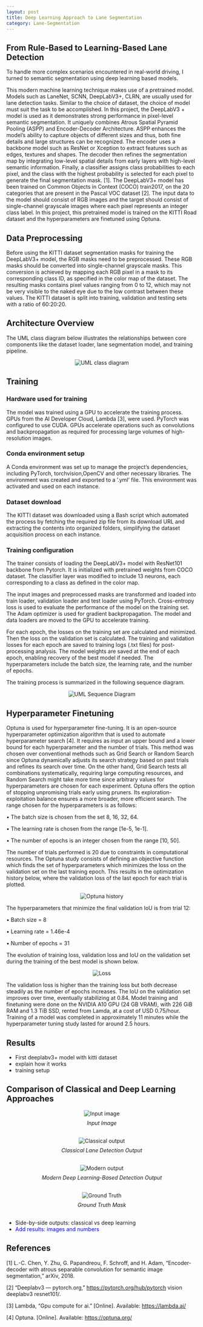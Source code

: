 ```yaml
---
layout: post
title: Deep Learning Approach to Lane Segmentation
category: Lane-Segmentation
---
```


## From Rule-Based to Learning-Based Lane Detection

To handle more complex scenarios encountered in real-world driving, I turned to semantic segmentation using deep learning based models. 

This modern machine learning technique makes use of a pretrained model. Models such as LaneNet, SCNN, DeepLabV3+, CLRN, are usually used for lane detection tasks. Similar to the choice of dataset, the choice of model must suit the task to be accomplished. In this project, the DeepLabV3 + model is used as it demonstrates strong performance in pixel-level semantic segmentation. It uniquely combines Atrous Spatial Pyramid Pooling (ASPP) and Encoder-Decoder Architecture. ASPP enhances the model’s ability to capture objects of different sizes and thus, both fine details and large structures can be recognized. The encoder uses a backbone model such as ResNet or Xception to extract features such as edges, textures and shapes. The decoder then refines the segmentation map by integrating low-level spatial details from early layers with high-level semantic information. Finally, a classifier assigns class probabilities to each pixel, and the class with the highest probability is selected for each pixel to generate the final segmentation mask. [1]. The DeepLabV3+ model has been trained on Common Objects in Context (COCO) train2017, on the 20 categories that are present in the Pascal VOC dataset [2]. The input data to the model should consist of RGB images and the target should consist of single-channel grayscale images where each pixel represents an integer class label. In this project, this pretrained model is trained on the KITTI Road dataset and the hyperparameters are
finetuned using Optuna.

## Data Preprocessing

Before using the KITTI dataset segmentation masks for training the DeepLabV3+ model, the RGB masks need to be preprocessed. These RGB masks should be converted into single-channel grayscale masks. This conversion is achieved by mapping each RGB pixel in a mask to its corresponding class ID, as specified in the color map of the dataset. The resulting masks contains pixel values ranging from 0 to 12, which may not be very visible to the naked eye due to the low contrast between these values. The KITTI dataset is split into training, validation and testing sets with a ratio of 60:20:20.

## Architecture Overview

The UML class diagram below illustrates the relationships between core components like the dataset loader, lane segmentation model, and training pipeline.

<div align="center">
  <img src="{{ site.baseurl }}/images/lane-segmentation/uml_class_diagram.png" alt="UML class diagram">
</div>


## Training

### Hardware used for training

The model was trained using a GPU to accelerate the training process. GPUs from the AI Developer Cloud, Lambda [3], were used. PyTorch was configured to use CUDA. GPUs accelerate operations such as convolutions and backpropagation as required for processing large volumes of high-resolution images.

### Conda environment setup

A Conda environment was set up to manage the project’s dependencies, including PyTorch, torchvision,OpenCV and other necessary libraries. The environment was created and exported to a ’.yml’ file. This environment was activated and used on each instance.

### Dataset download

The KITTI dataset was downloaded using a Bash script which automated the process by fetching the required zip file from its download URL and extracting the contents into organized folders, simplifying the dataset acquisition process on each instance.

### Training configuration

The trainer consists of loading the DeepLabV3+ model with ResNet101 backbone from Pytorch. It is initialized with pretrained weights from COCO dataset. The classifier layer was modified to include 13 neurons, each corresponding to a class as defined in the color map. 

The input images and preprocessed masks are transformed and loaded into train loader, validation loader and test loader using PyTorch. Cross-entropy loss is used to evaluate the performance of the model on the training set. The Adam optimizer is used for gradient backpropagation. The model and data loaders are moved to the GPU to accelerate training.

For each epoch, the losses on the training set are calculated and minimized. Then the loss on the validation set is calculated. The training and validation losses for each epoch are saved to training logs (.txt files) for post-processing analysis. The model weights are saved at the end of each epoch, enabling recovery of the best model if needed. The hyperparameters include the batch size, the learning rate, and the number of epochs. 

The training process is summarized in the following sequence diagram.

<div align="center">
  <img src="{{ site.baseurl }}/images/lane-segmentation/uml_sequence_diagram.png" alt="UML Sequence Diagram">
</div>



## Hyperparameter Finetuning

Optuna is used for hyperparameter fine-tuning. It is an open-source hyperparameter optimization algorithm that is used to automate hyperparameter search [4]. It requires as input an upper bound and a lower bound for each hyperparameter and the number of trials. This method was chosen over conventional methods such as Grid Search or Random Search since Optuna dynamically adjusts its search strategy based on past trials and refines its search over time. On the other hand, Grid Search tests all combinations systematically, requiring large computing resources, and Random Search might take more time since arbitrary values for hyperparameters are chosen for each experiment. Optuna offers the option of stopping unpromising trials
early using pruners. Its exploration-exploitation balance ensures a more broader, more efficient search. The
range chosen for the hyperparameters is as follows:

• The batch size is chosen from the set 8, 16, 32, 64.

• The learning rate is chosen from the range [1e-5, 1e-1].

• The number of epochs is an integer chosen from the range [10, 50].

The number of trials performed is 20 due to constraints in computational resources. The Optuna study consists of defining an objective function which finds the set of hyperparameters which minimizes the loss on the validation set on the last training epoch. This results in the optimization history below, where the validation loss of the last epoch for each trial is plotted.

<div align="center">
  <img src="{{ site.baseurl }}/images/lane-segmentation/optuna_history.png" alt="Optuna history">
</div>


The hyperparameters that minimize the final validation IoU is from trial 12:

• Batch size = 8

• Learning rate = 1.46e-4

• Number of epochs = 31

The evolution of training loss, validation loss and IoU on the validation set during the training of the best model is shown below.

<div align="center">
  <img src="{{ site.baseurl }}/images/lane-segmentation/loss_history.png" alt="Loss">
</div>


The validation loss is higher than the training loss but both decrease steadily as the number of epochs increases. The IoU on the validation set improves over time, eventually stabilizing at 0.84. Model training and finetuning were done on the NVIDIA A10 GPU (24 GB VRAM), with 226 GiB RAM and 1.3 TiB SSD, rented from Lamda, at a cost of USD 0.75/hour. Training of a model was completed in approximately 11 minutes while the hyperparameter tuning study lasted for around 2.5 hours.


## Results


* First deeplabv3+ model with kitti dataset
* explain how it works
* training setup

## Comparison of Classical and Deep Learning Approaches



<figure style="text-align: center; margin-bottom: 30px;">
  <img src="{{ site.baseurl }}/images/lane-segmentation/comparison_input.png" alt="Input image" style="max-width: 100%; height: auto;">
  <figcaption style="margin-top: 8px; font-style: italic;">Input Image</figcaption>
</figure>

<figure style="text-align: center; margin-bottom: 30px;">
  <img src="{{ site.baseurl }}/images/lane-segmentation/comparison_classical.png" alt="Classical output" style="max-width: 100%; height: auto;">
  <figcaption style="margin-top: 8px; font-style: italic;">Classical Lane Detection Output</figcaption>
</figure>

<figure style="text-align: center; margin-bottom: 30px;">
  <img src="{{ site.baseurl }}/images/lane-segmentation/comparison_modern.png" alt="Modern output" style="max-width: 100%; height: auto;">
  <figcaption style="margin-top: 8px; font-style: italic;">Modern Deep Learning-Based Detection Output</figcaption>
</figure>

<figure style="text-align: center; margin-bottom: 30px;">
  <img src="{{ site.baseurl }}/images/lane-segmentation/comparison_true.png" alt="Ground Truth" style="max-width: 100%; height: auto;">
  <figcaption style="margin-top: 8px; font-style: italic;">Ground Truth Mask</figcaption>
</figure>



* Side-by-side outputs: classical vs deep learning 
* <span style="color: rgb(0, 0, 255);">Add results: images and numbers</span>

## References
[1] L.-C. Chen, Y. Zhu, G. Papandreou, F. Schroff, and H. Adam, “Encoder-decoder with atrous separable convolution for semantic image segmentation,” arXiv, 2018.

[2] “Deeplabv3 — pytorch.org,” https://pytorch.org/hub/pytorch vision deeplabv3 resnet101/.

[3] Lambda, “Gpu compute for ai.” [Online]. Available: https://lambda.ai/

[4] Optuna. [Online]. Available: https://optuna.org/
